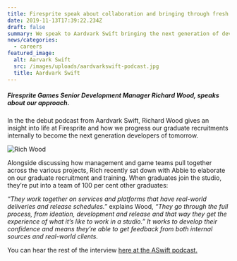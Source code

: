 ```yaml
---
title: Firesprite speak about collaboration and bringing through fresh talent
date: 2019-11-13T17:39:22.234Z
draft: false
summary: We speak to Aardvark Swift bringing the next generation of developers through.
news/categories:
  - careers
featured_image:
  alt: Aarvark Swift
  src: /images/uploads/aardvarkswift-podcast.jpg
  title: Aardvark Swift
---
```

##### Firesprite Games Senior Development Manager Richard Wood, speaks about our approach.

In the the debut podcast from Aardvark Swift, Richard Wood gives an insight into life at Firesprite and how we progress our graduate recruitments internally to become the next generation developers of tomorrow.

![Rich Wood](/images/uploads/Richard-Wood-2-768x553.jpg "Rich Wood")



Alongside discussing how management and game teams pull together across the various projects,  Rich recently sat down with Abbie to elaborate on our graduate recruitment and training. When graduates join the studio, they’re put into a team of 100 per cent other graduates:

*“They work together on services and platforms that have real-world deliveries and release schedules.”* explains Wood, *“They go through the full process, from ideation, development and release and that way they get the experience of what it’s like to work in a studio.” It works to develop their confidence and means they’re able to get feedback from both internal sources and real-world clients.*

You can hear the rest of the interview [here at the ASwift podcast.](https://aswift.com/2020/01/debut-aardvark-swift-podcast-1-richard-wood-firesprite-games/)
